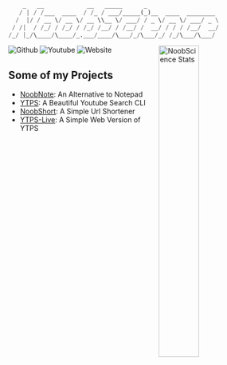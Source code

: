 
```python
    _   __            __   _____      _                    
   / | / /___  ____  / /_ / ___/_____(_)__  ____  ________ 
  /  |/ / __ \/ __ \/ __ \\__ \/ ___/ / _ \/ __ \/ ___/ _ \
 / /|  / /_/ / /_/ / /_/ /__/ / /__/ /  __/ / / / /__/  __/
/_/ |_/\____/\____/_.___/____/\___/_/\___/_/ /_/\___/\___/ 
```
 
 <a href="https://libraries.io/github/newtoallofthis123" target="_blank"><img src="https://github-readme-stats.vercel.app/api?username=newtoallofthis123&theme=merko" alt="NoobScience Stats" align="right" width="40%"></a>
 
 ![Github](https://img.shields.io/github/followers/newtoallofthis123?label=Github&style=social) ![Youtube](https://img.shields.io/youtube/channel/subscribers/UCbYWy7rhUhToM3tbw-Z3SnQ?label=Youtube&style=social) ![Website](https://img.shields.io/github/watchers/newtoallofthis123/NoobNote?color=green&label=Website&logo=python&logoColor=black&style=social)
 
## Some of my Projects
- [NoobNote](https://newtoallofthis123.github.io/NoobNote): An Alternative to Notepad
- [YTPS](https://github.com/newtoallofthis123/ytps): A Beautiful Youtube Search CLI
- [NoobShort](https://noob-short.herokuapp.com): A Simple Url Shortener
- [YTPS-Live](https://ytps-live.herokuapp.com): A Simple Web Version of YTPS
<!-- - [NS-Texture](https://newtoallofthis123.github.io/NS-Texture): A Mineclone Texture pack with Minecraft Textures -->
<!-- - [RanPack](https://newtoallofthis123.github.io/ranpack): A Customizable and functional rainmeter skin -->

<!---
newtoallofthis123/newtoallofthis123 is a ✨ special ✨ repository because its `README.md` (this file) appears on your GitHub profile.
You can click the Preview link to take a look at your changes.
--->
<!-- ## About Me
- Hi I usually write small scripts and a few applications as an alternative to some closed source software
- Believer of Open Source
- 👀 I’m interested in Tech Privacy, Scripting, Open Source Development
- 🌱 I’m currently learning: Python and a little basic web development
- 💞️ I’m looking to collaborate on: Python
- Check out my [Website](https://newtoallofthis123.github.io/About)
- 📫 Reach me [Here](mailto:noobscience123@gmail.com)
- 📓 All my projects are licensed under the [MIT License](https://newtoallofthis123.github.io/license) -->

